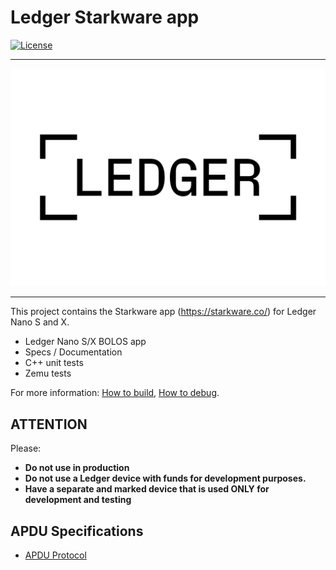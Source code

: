 # Ledger Starkware app
[![License](https://img.shields.io/badge/License-Apache%202.0-blue.svg)](https://opensource.org/licenses/Apache-2.0)

-------------------

![zondax](docs/ledger.png)

------------------
This project contains the Starkware app (https://starkware.co/) for Ledger Nano S and X.

- Ledger Nano S/X BOLOS app
- Specs / Documentation
- C++ unit tests
- Zemu tests

For more information: [How to build](docs/build.md), [How to debug](docs/debug.md).

## ATTENTION

Please:

- **Do not use in production**
- **Do not use a Ledger device with funds for development purposes.**
- **Have a separate and marked device that is used ONLY for development and testing**

## APDU Specifications

- [APDU Protocol](docs/APDU.md)
